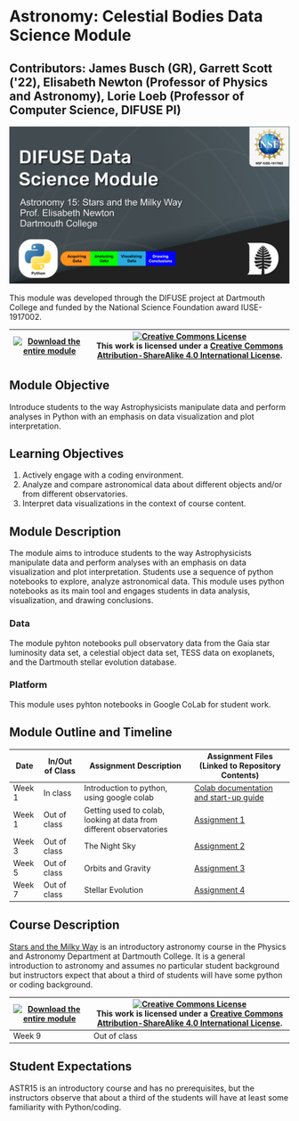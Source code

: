 # Astronomy: Celestial Bodies Data Science Module 

## Contributors: James Busch (GR), Garrett Scott ('22), Elisabeth Newton (Professor of Physics and Astronomy), Lorie Loeb (Professor of Computer Science, DIFUSE PI)

![DIFUSE Data Science Module.  Astronomy 15: Stars and the Milky Way.  Professor Elisabeth Newton, Dartmouth College.  Funded by NSF IUSE1917002](repository_assets/DIFUSE-ASTR-15.png "DIFUSE Data Science Module.  Astronomy 15: Stars and the Milky Way.  Professor Elisabeth Newton, Dartmouth College.  Funded by NSF IUSE1917002")

This module was developed through the DIFUSE project at Dartmouth College and funded by the National Science Foundation award IUSE-1917002.

|[<img src="repository-assets/download-all.png" alt="Download the entire module" align="center" style="width: 4in;" />](https://github.com/difuse-dartmouth/sociology-health-outcomes/archive/refs/heads/main.zip)| <a rel="license" href="http://creativecommons.org/licenses/by-sa/4.0/"><img alt="Creative Commons License" style="width=2in" src="https://i.creativecommons.org/l/by-sa/4.0/88x31.png" /><br></a>This work is licensed under a <a rel="license" href="http://creativecommons.org/licenses/by-sa/4.0/">Creative Commons Attribution-ShareAlike 4.0 International License</a>. |
|---------|----------|
## Module Objective

Introduce students to the way Astrophysicists manipulate data and perform analyses in Python with an emphasis on data visualization and plot interpretation.

## Learning Objectives
1. Actively engage with a coding environment.
2. Analyze and compare astronomical data about different objects and/or from different observatories.
3. Interpret data visualizations in the context of course content.

## Module Description

The module aims to introduce students to the way Astrophysicists manipulate data and perform analyses with an emphasis on data visualization and plot interpretation.  Students use a sequence of python notebooks to explore, analyze astronomical data.  This module uses python notebooks as its main tool and engages students in data analysis, visualization, and drawing conclusions. 

### Data

The module pyhton notebooks pull observatory data from the Gaia star luminosity data set, a celestial object data set, TESS data on exoplanets, and the Dartmouth stellar evolution database. 


### Platform
This module uses pyhton notebooks in Google CoLab for student work.


## Module Outline and Timeline


| Date             |  In/Out of Class | Assignment Description                                                                            | Assignment Files (Linked to Repository Contents) |
|------------------|-----------------|---------------------------------------------------------------------------------------------------|--------------------------------------------------|
| Week 1 |  In class    | Introduction to python, using google colab |     [Colab documentation and start-up guide](completed_module/components/Google_Colab_Exercise_Documentation.pdf)                                             |
| Week 1 |  Out of class    | Getting used to colab, looking at data from different observatories | [Assignment 1](completed_module/components/assignment1/Problem_Set_1_module.ipynb)                                                 |
| Week 3 |  Out of class    | The Night Sky | [Assignment 2](completed_module/components/assignment2/1-2_Night_Sky_module_v2.ipynb)                                                 |
| Week 5 |  Out of class    | Orbits and Gravity | [Assignment 3](completed_module/components/assignment3/3-2_Orbits_and_Gravity_module.ipynb)                                                 |
| Week 7 |  Out of class    | Stellar Evolution | [Assignment 4](completed_module/components/assignment4/07-01_Stellar_Evolution_Module.ipynb)                                                 |

## Course Description

[Stars and the Milky Way](http://dartmouth.smartcatalogiq.com/current/orc/Departments-Programs-Undergraduate/Physics-and-Astronomy/ASTR-Astronomy-Undergraduate/ASTR-15) is an introductory astronomy course in the Physics and Astronomy Department at Dartmouth College.  It is a general introduction to astronomy and assumes no particular student background but instructors expect that about a third of students will have some python or coding background.  


|[<img src="repository-assets/download-all.png" alt="Download the entire module" align="center" style="width: 4in;" />](https://github.com/difuse-dartmouth/sociology-health-outcomes/archive/refs/heads/main.zip)| <a rel="license" href="http://creativecommons.org/licenses/by-sa/4.0/"><img alt="Creative Commons License" style="width=2in" src="https://i.creativecommons.org/l/by-sa/4.0/88x31.png" /><br></a>This work is licensed under a <a rel="license" href="http://creativecommons.org/licenses/by-sa/4.0/">Creative Commons Attribution-ShareAlike 4.0 International License</a>. |
|---------|----------|
| Week 9 |  Out of class    | Hot Jupiters | [Assignment 5](https://github.com/difuse-dartmouth/ASTR15_W21/blob/9bd172b6eece7c4320a573b1e7301911c756d7dc/completed_module/components/assignment5/09-2_Hot_Jupiters_Module.ipynb)                                                 |


## Student Expectations

ASTR15 is an introductory course and has no prerequisites, but the instructors observe that about a third of the students will have at least some familiarity with Python/coding.



